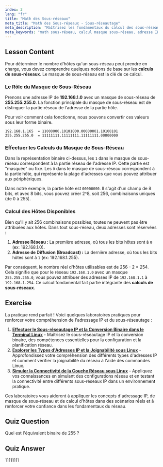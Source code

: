 ```yaml
---
index: 3
lang: "fr"
title: "Math des Sous-réseaux"
meta_title: "Math des Sous-réseaux - Sous-réseautage"
meta_description: "Maîtrisez les fondamentaux du calcul des sous-réseaux. Ce guide explique comment effectuer les calculs de masque de sous-réseau pour déterminer le nombre d'hôtes disponibles sur votre réseau. Apprenez les concepts essentiels d'adressage IP et de binaire pour le réseau Linux."
meta_keywords: "math sous-réseau, calcul masque sous-réseau, adresse IP, masque de sous-réseau, hôtes réseau, binaire, réseau Linux, calcul hôte, tutoriel débutant"
---
```


## Lesson Content

Pour déterminer le nombre d'hôtes qu'un sous-réseau peut prendre en charge, vous devez comprendre quelques notions de base sur les **calculs de sous-réseaux**. Le masque de sous-réseau est la clé de ce calcul.

### Le Rôle du Masque de Sous-Réseau

Prenons une adresse IP de **192.168.1.0** avec un masque de sous-réseau de **255.255.255.0**. La fonction principale du masque de sous-réseau est de distinguer la partie réseau de l'adresse de la partie hôte.

Pour voir comment cela fonctionne, nous pouvons convertir ces valeurs sous leur forme binaire.

```
192.168.1.165  = 11000000.10101000.00000001.10100101
255.255.255.0  = 11111111.11111111.11111111.00000000
```

### Effectuer les Calculs du Masque de Sous-Réseau

Dans la représentation binaire ci-dessus, les `1` dans le masque de sous-réseau correspondent à la partie réseau de l'adresse IP. Cette partie est "masquée" ou fixe. Les `0` dans le masque de sous-réseau correspondent à la partie hôte, qui représente la plage d'adresses que vous pouvez attribuer aux périphériques.

Dans notre exemple, la partie hôte est `00000000`. Il s'agit d'un champ de 8 bits, et avec 8 bits, vous pouvez créer 2^8, soit 256, combinaisons uniques (de 0 à 255).

### Calcul des Hôtes Disponibles

Bien qu'il y ait 256 combinaisons possibles, toutes ne peuvent pas être attribuées aux hôtes. Dans tout sous-réseau, deux adresses sont réservées :

1.  **Adresse Réseau :** La première adresse, où tous les bits hôtes sont à `0` (ex: 192.168.1.0).
2.  **Adresse de Diffusion (Broadcast) :** La dernière adresse, où tous les bits hôtes sont à `1` (ex: 192.168.1.255).

Par conséquent, le nombre réel d'hôtes utilisables est de 256 - 2 = 254. Cela signifie que pour le réseau `192.168.1.0` avec un masque `255.255.255.0`, vous pouvez attribuer des adresses IP de `192.168.1.1` à `192.168.1.254`. Ce calcul fondamental fait partie intégrante des **calculs de sous-réseaux**.

## Exercise

La pratique rend parfait ! Voici quelques laboratoires pratiques pour renforcer votre compréhension de l'adressage IP et du sous-réseautage :

1.  **[Effectuer le Sous-réseautage IP et la Conversion Binaire dans le Terminal Linux](https://labex.io/fr/labs/comptia-perform-ip-subnetting-and-binary-conversion-in-the-linux-terminal-592782)** - Maîtrisez le sous-réseautage IP et la conversion binaire, des compétences essentielles pour la configuration et la planification réseau.
2.  **[Explorer les Types d'Adresses IP et la Joignabilité sous Linux](https://labex.io/fr/labs/comptia-explore-ip-address-types-and-reachability-in-linux-592780)** - Approfondissez votre compréhension des différents types d'adresses IP et comment vérifier la joignabilité du réseau à l'aide des commandes Linux.
3.  **[Simuler la Connectivité de la Couche Réseau sous Linux](https://labex.io/fr/labs/comptia-simulate-network-layer-connectivity-in-linux-592752)** - Appliquez vos connaissances en simulant des configurations réseau et en testant la connectivité entre différents sous-réseaux IP dans un environnement pratique.

Ces laboratoires vous aideront à appliquer les concepts d'adressage IP, de masque de sous-réseau et de calcul d'hôtes dans des scénarios réels et à renforcer votre confiance dans les fondamentaux du réseau.

## Quiz Question

Quel est l'équivalent binaire de 255 ?

## Quiz Answer

11111111
